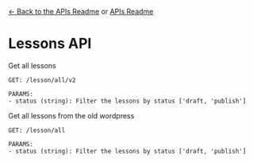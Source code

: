 [<- Back to the APIs Readme](../docs/README.md) or [APIs Readme](../README.md)

# Lessons API

Get all lessons
```
GET: /lesson/all/v2

PARAMS:
- status (string): Filter the lessons by status ['draft, 'publish']
```

Get all lessons from the old wordpress
```
GET: /lesson/all

PARAMS:
- status (string): Filter the lessons by status ['draft, 'publish']
```

